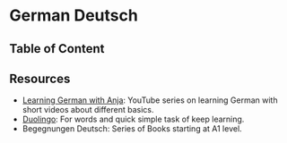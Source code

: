# German Deutsch

## Table of Content

## Resources

- [Learning German with Anja](https://www.youtube.com/watch?v=MOtqMNKs0Jw&list=PLYzp2xhTw9W1Z9RvnCoveC0W7pkwUMHXy): YouTube series on learning German with short videos about different basics.
- [Duolingo](https://duolingo.com): For words and quick simple task of keep learning.
- Begegnungen Deutsch: Series of Books starting at A1 level.
